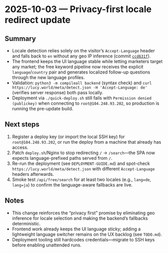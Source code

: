 # 2025-10-03 — Privacy-first locale redirect update

## Summary

- Locale detection relies solely on the visitor’s `Accept-Language` header and falls back to `en` without any geo IP inference (commit [`ccd631f`](https://github.com/frank2889/lucy-world/commit/ccd631fba20d0ca3b14d1d5fe3631eb9df2e887)).
- The frontend keeps the UI language stable while letting marketers target any market; the free keyword pipeline now receives the explicit `language`/`country` pair and generates localized follow-up questions through the new language profiles.
- Validation: `python3 -m compileall backend` (syntax check) and `curl https://lucy.world/meta/detect.json -H 'Accept-Language: de'` (verifies server response) both pass locally.
- Deployment via `./quick-deploy.sh` still fails with `Permission denied (publickey)` when connecting to `root@104.248.93.202`, so production is running the pre-update build.

## Next steps

1. Register a deploy key (or import the local SSH key) for `root@104.248.93.202`, or run the deploy from a machine that already has access.
2. Patch `deploy.sh`/Nginx to stop redirecting `/` → `/search`—the SPA now expects language-prefixed paths served from `/`.
3. Re-run the deployment (see `DEPLOYMENT-GUIDE.md`) and spot-check `https://lucy.world/meta/detect.json` with different `Accept-Language` headers afterwards.
4. Smoke test `/api/free/search` for at least two locales (e.g., `lang=de`, `lang=ja`) to confirm the language-aware fallbacks are live.

## Notes

- This change reinforces the “privacy first” promise by eliminating geo inference for locale selection and making the backend’s fallbacks deterministic.
- Frontend work already keeps the UI language sticky; adding a lightweight language switcher remains on the UX backlog (see `TODO.md`).
- Deployment tooling still hardcodes credentials—migrate to SSH keys before enabling unattended runs.
